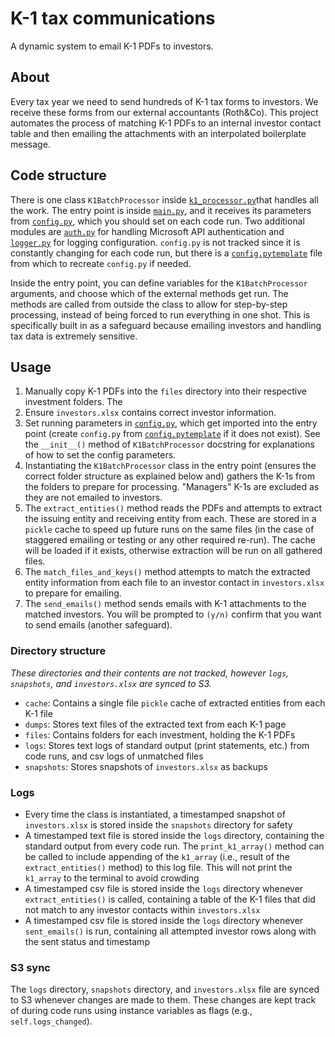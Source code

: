 # K-1 tax communications

A dynamic system to email K-1 PDFs to investors.

## About
Every tax year we need to send hundreds of K-1 tax forms to investors. We receive these forms from our external accountants (Roth&Co). This project automates the process of matching K-1 PDFs to an internal investor contact table and then emailing the attachments with an interpolated boilerplate message.

## Code structure
There is one class `K1BatchProcessor` inside [`k1_processor.py`](k1_processor.py)that handles all the work. The entry point is inside [`main.py`](main.py), and it receives its parameters from [`config.py`](config.py), which you should set on each code run. Two additional modules are [`auth.py`](auth.py) for handling Microsoft API authentication and [`logger.py`](logger.py) for logging configuration. `config.py` is not tracked since it is constantly changing for each code run, but there is a [`config.pytemplate`](config.pytemplate) file from which to recreate `config.py` if needed.

Inside the entry point, you can define variables for the `K1BatchProcessor` arguments, and choose which of the external methods get run. The methods are called from outside the class to allow for step-by-step processing, instead of being forced to run everything in one shot. This is specifically built in as a safeguard because emailing investors and handling tax data is extremely sensitive.

## Usage
1. Manually copy K-1 PDFs into the `files` directory into their respective investment folders. The
2. Ensure `investors.xlsx` contains correct investor information.
3. Set running parameters in [`config.py`](config.py), which get imported into the entry point (create `config.py` from [`config.pytemplate`](config.pytemplate) if it does not exist). See the `__init__()` method of `K1BatchProcessor` docstring for explanations of how to set the config parameters.
4. Instantiating the `K1BatchProcessor` class in the entry point (ensures the correct folder structure as explained below and) gathers the K-1s from the folders to prepare for processing. "Managers" K-1s are excluded as they are not emailed to investors.
5. The `extract_entities()` method reads the PDFs and attempts to extract the issuing entity and receiving entity from each. These are stored in a `pickle` cache to speed up future runs on the same files (in the case of staggered emailing or testing or any other required re-run). The cache will be loaded if it exists, otherwise extraction will be run on all gathered files.
6. The `match_files_and_keys()` method attempts to match the extracted entity information from each file to an investor contact in `investors.xlsx` to prepare for emailing.
7. The `send_emails()` method sends emails with K-1 attachments to the matched investors. You will be prompted to `(y/n)` confirm that you want to send emails (another safeguard).

### Directory structure
*These directories and their contents are not tracked, however `logs`, `snapshots`, and `investors.xlsx` are synced to S3.*
- `cache`: Contains a single file `pickle` cache of extracted entities from each K-1 file
- `dumps`: Stores text files of the extracted text from each K-1 page
- `files`: Contains folders for each investment, holding the K-1 PDFs
- `logs`: Stores text logs of standard output (print statements, etc.) from code runs, and csv logs of unmatched files
- `snapshots`: Stores snapshots of `investors.xlsx` as backups

### Logs
- Every time the class is instantiated, a timestamped snapshot of `investors.xlsx` is stored inside the `snapshots` directory for safety
- A timestamped text file is stored inside the `logs` directory, containing the standard output from every code run. The `print_k1_array()` method can be called to include appending of the `k1_array` (i.e., result of the `extract_entities()` method) to this log file. This will not print the `k1_array` to the terminal to avoid crowding
- A timestamped csv file is stored inside the `logs` directory whenever `extract_entities()` is called, containing a table of the K-1 files that did not match to any investor contacts within `investors.xlsx`
- A timestamped csv file is stored inside the `logs` directory whenever `sent_emails()` is run, containing all attempted investor rows along with the sent status and timestamp

### S3 sync
The `logs` directory, `snapshots` directory, and `investors.xlsx` file are synced to S3 whenever changes are made to them. These changes are kept track of during code runs using instance variables as flags (e.g., `self.logs_changed`).